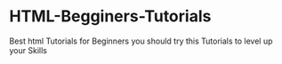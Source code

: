 # HTML-Begginers-Tutorials
Best html Tutorials for Beginners you should try this Tutorials to level up your Skills
